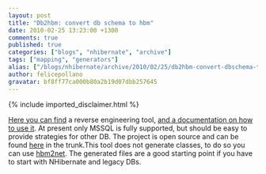 ```yaml
---
layout: post
title: "Db2hbm: convert db schema to hbm"
date: 2010-02-25 13:23:00 +1300
comments: true
published: true
categories: ["blogs", "nhibernate", "archive"]
tags: ["mapping", "generators"]
alias: ["/blogs/nhibernate/archive/2010/02/25/db2hbm-convert-dbschema-to-hbm.aspx"]
author: felicepollano
gravatar: bf8ff77ca000b80a2b19d07dbb257645
---
```

{% include imported_disclaimer.html %}
<p><a href="/media/p/615.aspx" target="_blank">Here you can find</a> a reverse engineering tool, <a href="/wikis/howtonh/how-to-use-db2hbm.aspx">and a documentation on how to use it</a>. At present only MSSQL is fully supported, but should be easy to provide strategies for other DB. The project is open source and can be found <a href="http://sourceforge.net/projects/nhcontrib/" target="_blank">here</a> in the trunk.This tool does not generate classes, to do so you can use <a href="/media/p/546.aspx" target="_blank">hbm2net</a>. The generated files are a good starting point if you have to start with NHibernate and legacy DBs.</p>
